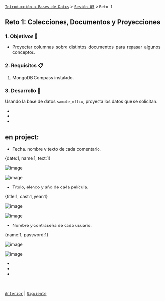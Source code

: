 [`Introducción a Bases de Datos`](../../README.md) > [`Sesión 05`](../Readme.md) > `Reto 1`
	
## Reto 1: Colecciones, Documentos y Proyecciones

<div style="text-align: justify;">

### 1. Objetivos :dart:

- Proyectar columnas sobre distintos documentos para repasar algunos conceptos.

### 2. Requisitos :clipboard:

1. MongoDB Compass instalado.

### 3. Desarrollo :rocket:

Usando la base de datos `sample_mflix`, proyecta los datos que se solicitan.

-
-
-
	
## en project:

- Fecha, nombre y texto de cada comentario.


{date:1, name:1, text:1}

![image](https://user-images.githubusercontent.com/104279978/194728015-53553006-f16f-4160-a2ea-f1fee27805d7.png)

![image](https://user-images.githubusercontent.com/104279978/196318559-1297125e-3fbd-4500-a249-4bd16f6e8dd7.png)






- Título, elenco y año de cada película.


{title:1, cast:1, year:1}


![image](https://user-images.githubusercontent.com/104279978/194728024-67aa6473-fd73-4b1c-932f-10f1de2eaeb6.png)


![image](https://user-images.githubusercontent.com/104279978/196318843-984d0c92-289c-41a9-b47f-d9276503ee9d.png)






- Nombre y contraseña de cada usuario.




{name:1, password:1}	



![image](https://user-images.githubusercontent.com/104279978/194728032-9cb371a5-4881-4f89-baa1-f77d5e7708be.png)

![image](https://user-images.githubusercontent.com/104279978/196319091-e3af0f56-79bb-4cf3-a92f-e346021b587c.png)



-
-
-

	


<br/>

[`Anterior`](../Ejemplo-01/Readme.md) | [`Siguiente`](../Readme.md)

</div>
